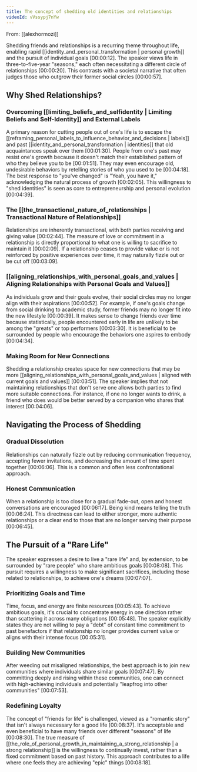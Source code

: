 ```yaml
---
title: The concept of shedding old identities and relationships
videoId: vVssypj7nYw
---
```


From: [[alexhormozi]] <br/> 

Shedding friends and relationships is a recurring theme throughout life, enabling rapid [[identity_and_personal_transformation | personal growth]] and the pursuit of individual goals <a class="yt-timestamp" data-t="00:00:12">[00:00:12]</a>. The speaker views life in three-to-five-year "seasons," each often necessitating a different circle of relationships <a class="yt-timestamp" data-t="00:00:20">[00:00:20]</a>. This contrasts with a societal narrative that often judges those who outgrow their former social circles <a class="yt-timestamp" data-t="00:00:57">[00:00:57]</a>.

## Why Shed Relationships?

### Overcoming [[limiting_beliefs_and_selfidentity | Limiting Beliefs and Self-Identity]] and External Labels
A primary reason for cutting people out of one's life is to escape the [[reframing_personal_labels_to_influence_behavior_and_decisions | labels]] and past [[identity_and_personal_transformation | identities]] that old acquaintances speak over them <a class="yt-timestamp" data-t="00:01:30">[00:01:30]</a>. People from one's past may resist one's growth because it doesn't match their established pattern of who they believe you to be <a class="yt-timestamp" data-t="00:01:51">[00:01:51]</a>. They may even encourage old, undesirable behaviors by retelling stories of who you used to be <a class="yt-timestamp" data-t="00:04:18">[00:04:18]</a>. The best response to "you've changed" is "Yeah, you have it," acknowledging the natural process of growth <a class="yt-timestamp" data-t="00:02:05">[00:02:05]</a>. This willingness to "shed identities" is seen as core to entrepreneurship and personal evolution <a class="yt-timestamp" data-t="00:04:39">[00:04:39]</a>.

### The [[the_transactional_nature_of_relationships | Transactional Nature of Relationships]]
Relationships are inherently transactional, with both parties receiving and giving value <a class="yt-timestamp" data-t="00:02:44">[00:02:44]</a>. The measure of love or commitment in a relationship is directly proportional to what one is willing to sacrifice to maintain it <a class="yt-timestamp" data-t="00:02:09">[00:02:09]</a>. If a relationship ceases to provide value or is not reinforced by positive experiences over time, it may naturally fizzle out or be cut off <a class="yt-timestamp" data-t="00:03:09">[00:03:09]</a>.

### [[aligning_relationships_with_personal_goals_and_values | Aligning Relationships with Personal Goals and Values]]
As individuals grow and their goals evolve, their social circles may no longer align with their aspirations <a class="yt-timestamp" data-t="00:00:52">[00:00:52]</a>. For example, if one's goals change from social drinking to academic study, former friends may no longer fit into the new lifestyle <a class="yt-timestamp" data-t="00:00:39">[00:00:39]</a>. It makes sense to change friends over time because statistically, people encountered early in life are unlikely to be among the "greats" or top performers <a class="yt-timestamp" data-t="00:03:30">[00:03:30]</a>. It is beneficial to be surrounded by people who encourage the behaviors one aspires to embody <a class="yt-timestamp" data-t="00:04:34">[00:04:34]</a>.

### Making Room for New Connections
Shedding a relationship creates space for new connections that may be more [[aligning_relationships_with_personal_goals_and_values | aligned with current goals and values]] <a class="yt-timestamp" data-t="00:03:51">[00:03:51]</a>. The speaker implies that not maintaining relationships that don't serve one allows both parties to find more suitable connections. For instance, if one no longer wants to drink, a friend who does would be better served by a companion who shares that interest <a class="yt-timestamp" data-t="00:04:06">[00:04:06]</a>.

## Navigating the Process of Shedding

### Gradual Dissolution
Relationships can naturally fizzle out by reducing communication frequency, accepting fewer invitations, and decreasing the amount of time spent together <a class="yt-timestamp" data-t="00:06:06">[00:06:06]</a>. This is a common and often less confrontational approach.

### Honest Communication
When a relationship is too close for a gradual fade-out, open and honest conversations are encouraged <a class="yt-timestamp" data-t="00:06:17">[00:06:17]</a>. Being kind means telling the truth <a class="yt-timestamp" data-t="00:06:24">[00:06:24]</a>. This directness can lead to either stronger, more authentic relationships or a clear end to those that are no longer serving their purpose <a class="yt-timestamp" data-t="00:06:45">[00:06:45]</a>.

## The Pursuit of a "Rare Life"

The speaker expresses a desire to live a "rare life" and, by extension, to be surrounded by "rare people" who share ambitious goals <a class="yt-timestamp" data-t="00:08:08">[00:08:08]</a>. This pursuit requires a willingness to make significant sacrifices, including those related to relationships, to achieve one's dreams <a class="yt-timestamp" data-t="00:07:07">[00:07:07]</a>.

### Prioritizing Goals and Time
Time, focus, and energy are finite resources <a class="yt-timestamp" data-t="00:05:43">[00:05:43]</a>. To achieve ambitious goals, it's crucial to concentrate energy in one direction rather than scattering it across many obligations <a class="yt-timestamp" data-t="00:05:48">[00:05:48]</a>. The speaker explicitly states they are not willing to pay a "debt" of constant time commitment to past benefactors if that relationship no longer provides current value or aligns with their intense focus <a class="yt-timestamp" data-t="00:05:31">[00:05:31]</a>.

### Building New Communities
After weeding out misaligned relationships, the best approach is to join new communities where individuals share similar goals <a class="yt-timestamp" data-t="00:07:47">[00:07:47]</a>. By committing deeply and rising within these communities, one can connect with high-achieving individuals and potentially "leapfrog into other communities" <a class="yt-timestamp" data-t="00:07:53">[00:07:53]</a>.

### Redefining Loyalty
The concept of "friends for life" is challenged, viewed as a "romantic story" that isn't always necessary for a good life <a class="yt-timestamp" data-t="00:08:37">[00:08:37]</a>. It's acceptable and even beneficial to have many friends over different "seasons" of life <a class="yt-timestamp" data-t="00:08:30">[00:08:30]</a>. The true measure of [[the_role_of_personal_growth_in_maintaining_a_strong_relationship | a strong relationship]] is the willingness to continually invest, rather than a fixed commitment based on past history. This approach contributes to a life where one feels they are achieving "epic" things <a class="yt-timestamp" data-t="00:08:18">[00:08:18]</a>.